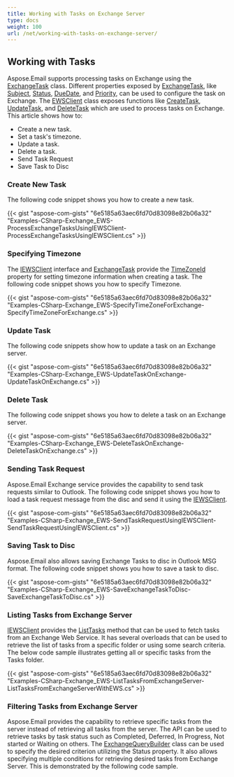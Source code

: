 ```yaml
---
title: Working with Tasks on Exchange Server
type: docs
weight: 100
url: /net/working-with-tasks-on-exchange-server/
---
```



## **Working with Tasks**

Aspose.Email supports processing tasks on Exchange using the [ExchangeTask](https://reference.aspose.com/email/net/aspose.email.clients.exchange.webservice/exchangetask/) class. Different properties exposed by [ExchangeTask](https://reference.aspose.com/email/net/aspose.email.clients.exchange.webservice/exchangetask/), like [Subject](https://reference.aspose.com/email/net/aspose.email.calendar/task/subject/), [Status](https://reference.aspose.com/email/net/aspose.email.clients.exchange.webservice/exchangetask/status/), [DueDate](https://reference.aspose.com/email/net/aspose.email.calendar/task/duedate/), and [Priority](https://reference.aspose.com/email/net/aspose.email.calendar/task/priority/), can be used to configure the task on Exchange. The [EWSClient](https://reference.aspose.com/email/net/aspose.email.clients.exchange.webservice/ewsclient/) class exposes functions like [CreateTask](https://reference.aspose.com/email/net/aspose.email.clients.exchange.webservice/iewsclient/createtask/#createtask/), [UpdateTask](https://reference.aspose.com/email/net/aspose.email.clients.exchange.webservice/iewsclient/updatetask/#updatetask/), and [DeleteTask](https://reference.aspose.com/email/net/aspose.email.clients.exchange.webservice/iewsclient/deleteitem/) which are used to process tasks on Exchange. This article shows how to:

- Create a new task.
- Set a task's timezone.
- Update a task.
- Delete a task.
- Send Task Request
- Save Task to Disc
  
### **Create New Task**

The following code snippet shows you how to create a new task.

{{< gist "aspose-com-gists" "6e5185a63aec6fd70d83098e82b06a32" "Examples-CSharp-Exchange_EWS-ProcessExchangeTasksUsingIEWSClient-ProcessExchangeTasksUsingIEWSClient.cs" >}}

### **Specifying Timezone**

The [IEWSClient](https://reference.aspose.com/email/net/aspose.email.clients.exchange.webservice/iewsclient/) interface and [ExchangeTask](https://reference.aspose.com/email/net/aspose.email.clients.exchange.webservice/exchangetask/) provide the [TimeZoneId](https://reference.aspose.com/email/net/aspose.email.clients.exchange.webservice/iewsclient/timezoneid/) property for setting timezone information when creating a task. The following code snippet shows you how to specify Timezone.

{{< gist "aspose-com-gists" "6e5185a63aec6fd70d83098e82b06a32" "Examples-CSharp-Exchange_EWS-SpecifyTimeZoneForExchange-SpecifyTimeZoneForExchange.cs" >}}

### **Update Task**

The following code snippets show how to update a task on an Exchange server.

{{< gist "aspose-com-gists" "6e5185a63aec6fd70d83098e82b06a32" "Examples-CSharp-Exchange_EWS-UpdateTaskOnExchange-UpdateTaskOnExchange.cs" >}}

### **Delete Task**

The following code snippet shows you how to delete a task on an Exchange server.

{{< gist "aspose-com-gists" "6e5185a63aec6fd70d83098e82b06a32" "Examples-CSharp-Exchange_EWS-DeleteTaskOnExchange-DeleteTaskOnExchange.cs" >}}

### **Sending Task Request**

Aspose.Email Exchange service provides the capability to send task requests similar to Outlook. The following code snippet shows you how to load a task request message from the disc and send it using the [IEWSClient](https://reference.aspose.com/email/net/aspose.email.clients.exchange.webservice/iewsclient/).

{{< gist "aspose-com-gists" "6e5185a63aec6fd70d83098e82b06a32" "Examples-CSharp-Exchange_EWS-SendTaskRequestUsingIEWSClient-SendTaskRequestUsingIEWSClient.cs" >}}

### **Saving Task to Disc**

Aspose.Email also allows saving Exchange Tasks to disc in Outlook MSG format. The following code snippet shows you how to save a task to disc.

{{< gist "aspose-com-gists" "6e5185a63aec6fd70d83098e82b06a32" "Examples-CSharp-Exchange_EWS-SaveExchangeTaskToDisc-SaveExchangeTaskToDisc.cs" >}}

### **Listing Tasks from Exchange Server**

[IEWSClient](https://reference.aspose.com/email/net/aspose.email.clients.exchange.webservice/iewsclient/) provides the [ListTasks](https://reference.aspose.com/email/net/aspose.email.clients.exchange.webservice/iewsclient/listtasks/#listtasks/) method that can be used to fetch tasks from an Exchange Web Service. It has several overloads that can be used to retrieve the list of tasks from a specific folder or using some search criteria. The below code sample illustrates getting all or specific tasks from the Tasks folder.

{{< gist "aspose-com-gists" "6e5185a63aec6fd70d83098e82b06a32" "Examples-CSharp-Exchange_EWS-ListTasksFromExchangeServer-ListTasksFromExchangeServerWithEWS.cs" >}}

### **Filtering Tasks from Exchange Server**

Aspose.Email provides the capability to retrieve specific tasks from the server instead of retrieving all tasks from the server. The API can be used to retrieve tasks by task status such as Completed, Deferred, In Progress, Not started or Waiting on others. The [ExchangeQueryBuilder](https://reference.aspose.com/email/net/aspose.email.clients.exchange/exchangequerybuilder/) class can be used to specify the desired criterion utilizing the Status property. It also allows specifying multiple conditions for retrieving desired tasks from Exchange Server. This is demonstrated by the following code sample.
